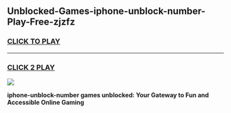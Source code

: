
## Unblocked-Games-iphone-unblock-number-Play-Free-zjzfz
<h3>
<a href="https://premium76.site?title=iphone-unblock-number&ref=12A">CLICK TO PLAY</a></h3>
<hr>

<h3>
<a href="https://premium76.site?title=iphone-unblock-number&ref=12A">CLICK 2 PLAY</a>
  
</h3>

<a href="https://premium76.site?title=iphone-unblock-number&ref=12A"><img src="https://clearcache.store/games.png"></a>


**iphone-unblock-number games unblocked: Your Gateway to Fun and Accessible Online Gaming**
